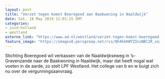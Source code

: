 ```yaml
---
layout: post
title: "Verzet tegen komst Boeregoed aan Baakwoning in Naaldwijk"
date: Sat, 18 May 2019 11:01:15 GMT
categories: 
- zuid-holland 
- westland 
externe_link: "https://www.ad.nl/westland/verzet-tegen-komst-boeregoed-aan-baakwoning-in-naaldwijk~a4f391b1/"
feature_image: "https://images0.persgroep.net/rcs/Qh4kkKWTZInzNBl2R_xo2onVQ4Y/diocontent/148615107/_fitwidth/400/?appId=21791a8992982cd8da851550a453bd7f&quality=0.7"
---
```


Stichting Boeregoed wil verkassen van de Naaldwijkseweg in ’s-Gravenzande naar de Baakwoning in Naaldwijk, maar dat heeft nogal wat voeten in de aarde, zo stelt LPF Westland. Het college van b en w buigt zich nu over de vergunningsaanvraag.
